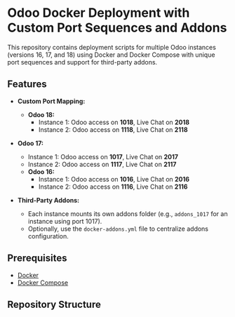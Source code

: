 # Odoo Docker Deployment with Custom Port Sequences and Addons

This repository contains deployment scripts for multiple Odoo instances (versions 16, 17, and 18) using Docker and Docker Compose with unique port sequences and support for third-party addons.

## Features

- **Custom Port Mapping:**
  - **Odoo 18:**
    - Instance 1: Odoo access on **1018**, Live Chat on **2018**
    - Instance 2: Odoo access on **1118**, Live Chat on **2118**
- **Odoo 17:**
    - Instance 1: Odoo access on **1017**, Live Chat on **2017**
    - Instance 2: Odoo access on **1117**, Live Chat on **2117**
  - **Odoo 16:**
    - Instance 1: Odoo access on **1016**, Live Chat on **2016**
    - Instance 2: Odoo access on **1116**, Live Chat on **2116**

- **Third‑Party Addons:**
  - Each instance mounts its own addons folder (e.g., `addons_1017` for an instance using port 1017).
  - Optionally, use the `docker-addons.yml` file to centralize addons configuration.

## Prerequisites

- [Docker](https://docs.docker.com/get-docker/)
- [Docker Compose](https://docs.docker.com/compose/install/)

## Repository Structure
